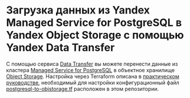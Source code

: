 # Загрузка данных из Yandex Managed Service for PostgreSQL в Yandex Object Storage с помощью Yandex Data Transfer

С помощью сервиса [Data Transfer](https://cloud.yandex.ru/docs/data-transfer) вы можете перенести данные из кластера [Managed Service for PostgreSQL](https://cloud.yandex.ru/docs/managed-postgresql) в объектное хранилище [Object Storage](https://cloud.yandex.ru/docs/storage). Настройка через Terraform описана в [практическом руководстве](https://cloud.yandex.ru/docs/data-transfer/tutorials/mpg-to-objstorage), необходимый для настройки конфигурационный файл [postgresql-to-objstorage.tf](postgresql-to-objstorage.tf) расположен в этом репозитории.
